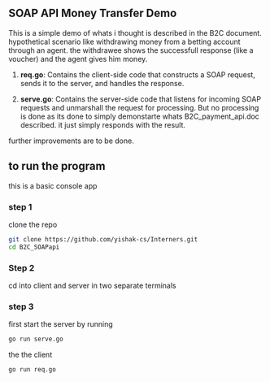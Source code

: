 ## SOAP API Money Transfer Demo
This is a simple demo of whats i thought is described in the B2C document.
hypothetical scenario like withdrawing money from a betting account through an agent. the withdrawee shows the successfull response (like a voucher) and the agent gives him money.

1) **req.go**: Contains the client-side code that constructs a SOAP request, sends it to the server, and handles the response.
   
3) **serve.go**: Contains the server-side code that listens for incoming SOAP requests and unmarshall the request for processing. But no processing is done as its done to simply demonstarte whats B2C_payment_api.doc described. it just simply responds with the result.

further improvements are to be done.

## to run the program
this is a basic console app
### step 1
clone the repo 
```bash
git clone https://github.com/yishak-cs/Interners.git
cd B2C_SOAPapi
```
### Step 2
cd into client and server in two separate terminals
### step 3
first start the server by running 
```bash
go run serve.go
```
the the client
```bash
go run req.go
```
